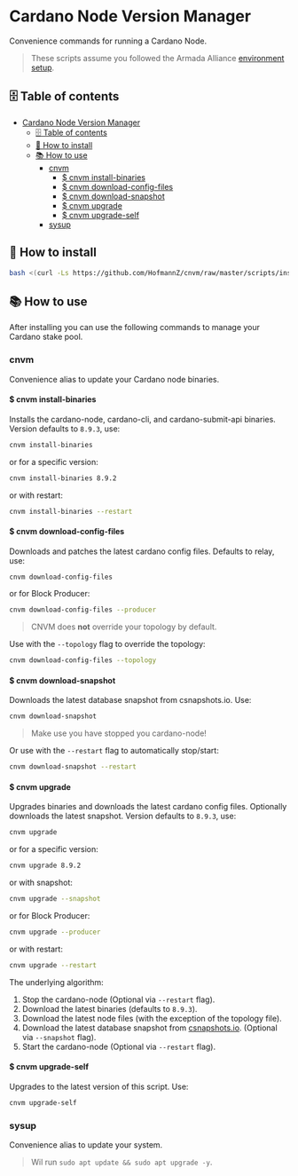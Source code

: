 # Cardano Node Version Manager

Convenience commands for running a Cardano Node.

> These scripts assume you followed the Armada Alliance [environment setup](https://armada-alliance.gitbook.io/welcome/stake-pool-guides/pi-pool-tutorial/pi-node-full-guide/environment-setup).

## 🗄 Table of contents

- [Cardano Node Version Manager](#cardano-node-version-manager)
  - [🗄 Table of contents](#-table-of-contents)
  - [🧰 How to install](#-how-to-install)
  - [📚 How to use](#-how-to-use)
    - [cnvm](#cnvm)
      - [$ cnvm install-binaries](#-cnvm-install-binaries)
      - [$ cnvm download-config-files](#-cnvm-download-config-files)
      - [$ cnvm download-snapshot](#-cnvm-download-snapshot)
      - [$ cnvm upgrade](#-cnvm-upgrade)
      - [$ cnvm upgrade-self](#-cnvm-upgrade-self)
    - [sysup](#sysup)

## 🧰 How to install

```sh
bash <(curl -Ls https://github.com/HofmannZ/cnvm/raw/master/scripts/install.sh)
```

## 📚 How to use

After installing you can use the following commands to manage your Cardano stake pool.

### cnvm

Convenience alias to update your Cardano node binaries.

#### $ cnvm install-binaries

Installs the cardano-node, cardano-cli, and cardano-submit-api binaries. Version defaults to `8.9.3`, use:

```sh
cnvm install-binaries
```

or for a specific version:

```sh
cnvm install-binaries 8.9.2
```

or with restart:

```sh
cnvm install-binaries --restart
```

#### $ cnvm download-config-files

Downloads and patches the latest cardano config files. Defaults to relay, use:

```sh
cnvm download-config-files
```

or for Block Producer:

```sh
cnvm download-config-files --producer
```

> CNVM does **not** override your topology by default.

Use with the `--topology` flag to override the topology:

```sh
cnvm download-config-files --topology
```

#### $ cnvm download-snapshot

Downloads the latest database snapshot from csnapshots.io. Use:

```sh
cnvm download-snapshot
```

> Make use you have stopped you cardano-node!

Or use with the `--restart` flag to automatically stop/start:

```sh
cnvm download-snapshot --restart
```

#### $ cnvm upgrade

Upgrades binaries and downloads the latest cardano config files. Optionally downloads the latest snapshot. Version defaults to `8.9.3`, use:

```sh
cnvm upgrade
```

or for a specific version:

```sh
cnvm upgrade 8.9.2
```

or with snapshot:

```sh
cnvm upgrade --snapshot
```

or for Block Producer:

```sh
cnvm upgrade --producer
```

or with restart:

```sh
cnvm upgrade --restart
```

The underlying algorithm:

1. Stop the cardano-node (Optional via `--restart` flag).
2. Download the latest binaries (defaults to `8.9.3`).
3. Download the latest node files (with the exception of the topology file).
4. Download the latest database snapshot from [csnapshots.io](https://csnapshots.io). (Optional via `--snapshot` flag).
5. Start the cardano-node (Optional via `--restart` flag).

#### $ cnvm upgrade-self

Upgrades to the latest version of this script. Use:

```sh
cnvm upgrade-self
```

### sysup

Convenience alias to update your system.

> Wil run `sudo apt update && sudo apt upgrade -y`.

